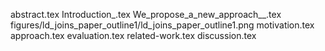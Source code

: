 abstract.tex
Introduction_.tex
We_propose_a_new_approach__.tex
figures/ld_joins_paper_outline1/ld_joins_paper_outline1.png
motivation.tex
approach.tex
evaluation.tex
related-work.tex
discussion.tex